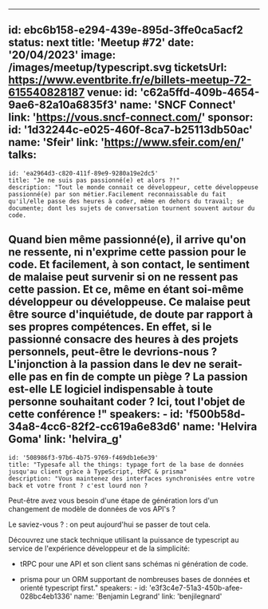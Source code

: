 ---
id: ebc6b158-e294-439e-895d-3ffe0ca5acf2
status: next
title: 'Meetup #72'
date: '20/04/2023'
image: /images/meetup/typescript.svg
ticketsUrl: https://www.eventbrite.fr/e/billets-meetup-72-615540828187
venue:
  id: 'c62a5ffd-409b-4654-9ae6-82a10a6835f3'
  name: 'SNCF Connect'
  link: 'https://vous.sncf-connect.com/'
sponsor:
    id: '1d32244c-e025-460f-8ca7-b25113db50ac'
    name: 'Sfeir'
    link: 'https://www.sfeir.com/en/'
talks:
  -
    id: 'ea2964d3-c820-411f-89e9-9280a19e2dc5'
    title: "Je ne suis pas passionné(e) et alors ?!"
    description: "Tout le monde connait ce développeur, cette développeuse passionné(e) par son métier.Facilement reconnaissable du fait qu'il/elle passe des heures à coder, même en dehors du travail; se documente; dont les sujets de conversation tournent souvent autour du code.
Quand bien même passionné(e), il arrive qu'on ne ressente, ni n'exprime cette passion pour le code. Et facilement, à son contact, le sentiment de malaise peut survenir si on ne ressent pas cette passion. Et ce, même en étant soi-même développeur ou développeuse.
Ce malaise peut être source d'inquiétude, de doute par rapport à ses propres compétences. En effet, si le passionné consacre des heures à des projets personnels, peut-être le devrions-nous ? L'injonction à la passion dans le dev ne serait-elle pas en fin de compte un piège ? La passion est-elle LE logiciel indispensable à toute personne souhaitant coder ?
Ici, tout l'objet de cette conférence !"
    speakers:
      -
          id: 'f500b58d-34a8-4cc6-82f2-cc619a6e83d6'
          name: 'Helvira Goma'
          link: 'helvira_g'
  -
    id: '508986f3-97b6-4b75-9769-f469db1e6e39'
    title: "Typesafe all the things: typage fort de la base de données jusqu'au client gràce à TypeScript, tRPC & prisma"
    description: "Vous maintenez des interfaces synchronisées entre votre back et votre front ? c'est lourd non ?

Peut-être avez vous besoin d'une étape de génération lors d'un changement de modèle de données de vos API's ?

Le saviez-vous ? : on peut aujourd'hui se passer de tout cela.

Découvrez une stack technique utilisant la puissance de typescript au service de l'expérience développeur et de la simplicité:

- tRPC pour une API et son client sans schémas ni génération de code.

- prisma pour un ORM supportant de nombreuses bases de données et orienté typescript first."
    speakers:
      -
          id: 'e3f3c4e7-51a3-450b-afee-028bc4eb1336'
          name: 'Benjamin Legrand'
          link: 'benjilegnard'